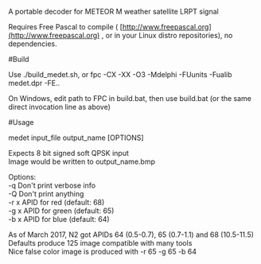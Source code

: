 A portable decoder for METEOR M weather satellite LRPT signal

Requires Free Pascal to compile ( [http://www.freepascal.org](http://www.freepascal.org) , or in your Linux distro repositories), no dependencies.

#Build

Use ./build_medet.sh, or fpc -CX -XX -O3 -Mdelphi -FUunits -Fualib medet.dpr -FE..

On Windows, edit path to FPC in build.bat, then use build.bat (or the same direct invocation line as above)

#Usage

medet input_file output_name [OPTIONS]  

Expects 8 bit signed soft QPSK input  
Image would be written to output_name.bmp
  
Options:  
-q    Don't print verbose info  
-Q    Don't print anything  
-r x  APID for red   (default: 68)  
-g x  APID for green (default: 65)  
-b x  APID for blue  (default: 64)  

As of March 2017, N2 got APIDs 64 (0.5-0.7), 65 (0.7-1.1) and 68 (10.5-11.5)  
Defaults produce 125 image compatible with many tools  
Nice false color image is produced with -r 65 -g 65 -b 64  
